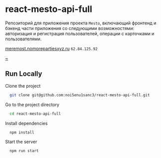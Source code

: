# react-mesto-api-full

Репозиторий для приложения проекта `Mesto`, включающий фронтенд и бэкенд части приложения со следующими возможностями: авторизация и регистрация пользователей, операции с карточками и пользователями.

[meremost.nomorepartiesxyz.ru](https://meremost.nomorepartiesxyz.ru)
`62.84.125.92`

[~](https://user-images.githubusercontent.com/98043068/191097759-cc9fc5ba-3e0e-4bfd-b5b9-c4a1e7f2c21c.jpg)

## Run Locally

Clone the project

```bash
  git clone git@github.com:noi5enu1sanc3/react-mesto-api-full.git
```

Go to the project directory

```bash
  cd react-mesto-api-full
```

Install dependencies

```bash
  npm install
```

Start the server

```bash
  npm run start
```

